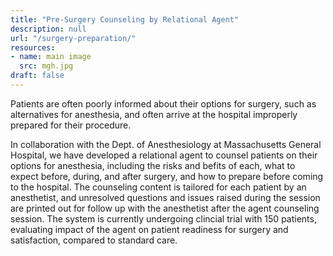 ```yaml
---
title: "Pre-Surgery Counseling by Relational Agent"
description: null
url: "/surgery-preparation/"
resources:
- name: main image
  src: mgh.jpg
draft: false
---
```


Patients are often poorly informed about their options for surgery, such as alternatives for anesthesia, and often arrive at the hospital improperly prepared for their procedure.

In collaboration with the Dept. of Anesthesiology at    Massachusetts General Hospital, we have developed a relational agent  to counsel patients on their options for anesthesia, including the risks and befits of each, what to expect before, during, and after surgery, and how to prepare before coming to the hospital. The counseling content is tailored for each patient by an anesthetist, and unresolved questions and issues raised during the session are printed out for follow up with the anesthetist after the agent counseling session. The system is currently undergoing clincial trial with 150 patients, evaluating impact of the agent on patient readiness for surgery and satisfaction, compared to standard care.

